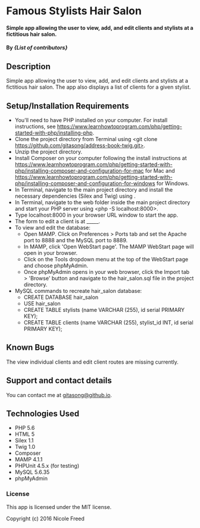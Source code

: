 # Famous Stylists Hair Salon

#### Simple app allowing the user to view, add, and edit clients and stylists at a fictitious hair salon.

#### By _**{List of contributors}**_

## Description

Simple app allowing the user to view, add, and edit clients and stylists at a fictitious hair salon. The app also displays a list of clients for a given stylist.

## Setup/Installation Requirements

* You'll need to have PHP installed on your computer. For install instructions, see https://www.learnhowtoprogram.com/php/getting-started-with-php/installing-php.
* Clone the project directory from Terminal using <git clone https://github.com/gitasong/address-book-twig.git>.
* Unzip the project directory.
* Install Composer on your computer following the install instructions at https://www.learnhowtoprogram.com/php/getting-started-with-php/installing-composer-and-configuration-for-mac for Mac and https://www.learnhowtoprogram.com/php/getting-started-with-php/installing-composer-and-configuration-for-windows for Windows.
* In Terminal, navigate to the main project directory and install the necessary dependencies (Silex and Twig) using <composer install>.
* In Terminal, navigate to the web folder inside the main project directory and start your PHP server using <php -S localhost:8000>.
* Type localhost:8000 in your browser URL window to start the app.
* The form to edit a client is at _____.
* To view and edit the database:
    * Open MAMP. Click on Preferences > Ports tab and set the Apache port to 8888 and the MySQL port to 8889.
    * In MAMP, click 'Open WebStart page'. The MAMP WebStart page will open in your browser.
    * Click on the Tools dropdown menu at the top of the WebStart page and choose phpMyAdmin.
    * Once phpMyAdmin opens in your web browser, click the Import tab > 'Browse' button and navigate to the hair_salon.sql file in the project directory.
* MySQL commands to recreate hair_salon database:
    * CREATE DATABASE hair_salon
    * USE hair_salon
    * CREATE TABLE stylists (name VARCHAR (255), id serial PRIMARY KEY);
    * CREATE TABLE clients (name VARCHAR (255), stylist_id INT, id serial PRIMARY KEY);

## Known Bugs

The view individual clients and edit client routes are missing currently.

## Support and contact details

You can contact me at gitasong@github.io.

## Technologies Used

* PHP 5.6
* HTML 5
* Silex 1.1
* Twig 1.0
* Composer
* MAMP 4.1.1
* PHPUnit 4.5.x (for testing)
* MySQL 5.6.35
* phpMyAdmin

### License

This app is licensed under the MIT license.

Copyright (c) 2016 Nicole Freed
